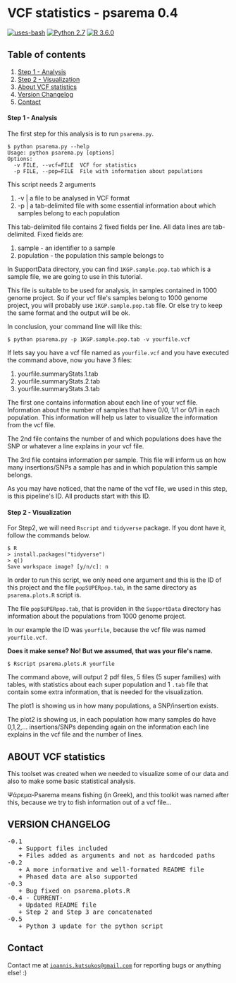 # VCF statistics - psarema 0.4
[![uses-bash](https://img.shields.io/badge/Uses%20-Bash-blue.svg)](https://www.gnu.org/software/bash/)
[![Python 2.7](https://img.shields.io/badge/Python-2.7-green.svg)](https://www.python.org/)
[![R 3.6.0](https://img.shields.io/badge/R-3.6.0-green.svg)](https://www.r-project.org/)

## Table of contents
1. [Step 1 - Analysis](#step1)
2. [Step 2 - Visualization](#step2)
3. [About VCF statistics](#about)
4. [Version Changelog](#version)
5. [Contact](#contact)


#### Step 1 - Analysis <a name="step1"></a>
The first step for this analysis is to run <code>psarema.py</code>.

```console
$ python psarema.py --help
Usage: python psarema.py [options]
Options:
  -v FILE, --vcf=FILE  VCF for statistics
  -p FILE, --pop=FILE  File with information about populations
```
This script needs 2 arguments
1. -v | a file to be analysed in VCF format
2. -p | a tab-delimited file with some essential information about which samples belong to each population


This tab-delimited file contains 2 fixed fields per line. All data lines are tab-delimited. Fixed fields are:
1. sample - an identifier to a sample
2. population - the population this sample belongs to

In SupportData directory, you can find <code>1KGP.sample.pop.tab</code> which is a sample file, we are going to use in this tutorial.

This file is suitable to be used for analysis, in samples contained in 1000 genome project. So if your vcf file's samples belong to 1000 genome project, you will probably use <code>1KGP.sample.pop.tab</code> file.
Or else try to keep the same format and the output will be ok.

In conclusion, your command line will like this: 
```console
$ python psarema.py -p 1KGP.sample.pop.tab -v yourfile.vcf 
```

If lets say you have a vcf file named as <code>yourfile.vcf</code> and you have executed the command above, now you have 3 files:
1. yourfile.summaryStats.1.tab
2. yourfile.summaryStats.2.tab
3. yourfile.summaryStats.3.tab

The first one contains information about each line of your vcf file. Information about the number of samples that have 0/0, 1/1 or 0/1 in each population. This information will help us later to visualize the information from the vcf file.

The 2nd file contains the number of and which populations does have the SNP or whatever a line explains in your vcf file.

The 3rd  file contains information per sample. This file will inform us on how many insertions/SNPs a sample has and in which population this sample belongs.

As you may have noticed, that the name of the vcf file, we used in this step, is this pipeline's ID. All products start with this ID.

#### Step 2 - Visualization <a name="step2"></a>
For Step2, we will need  <code>Rscript</code> and <code>tidyverse</code> package. If you dont have it, follow the commands below.
```console
$ R
> install.packages("tidyverse")
> q()
Save workspace image? [y/n/c]: n
```

In order to run this script, we only need one argument and this is the ID of this project and the file <code>popSUPERpop.tab</code>, in the same directory as <code>psarema.plots.R</code> script is.

The file <code>popSUPERpop.tab</code>, that is providen in the <code>SupportData</code> directory has information about the populations from 1000 genome project.

In our example the ID was <code>yourfile</code>, because the vcf file was named <code>yourfile.vcf</code>.

**Does it make sense? __No!__ But we assumed, that was your file's name.**


```console
$ Rscript psarema.plots.R yourfile 
```
The command above, will output 2 pdf files, 5 files (5 super families) with tables, with statistics about each super population and 1 <code>.tab</code> file that contain some extra information, that is needed for the visualization.

The plot1 is showing us in how many populations, a SNP/insertion exists.

The plot2 is showing us, in each population how many samples do have 0,1,2,... insertions/SNPs depending again on the information each line explains in the vcf file and the number of lines.


## ABOUT VCF statistics <a name="about"></a>
This toolset was created when we needed to visualize some of our data and also to make some basic statistical analysis.

Ψάρεμα-Psarema means fishing (in Greek), and this toolkit was named after this, because we try to fish information out of a vcf file...


## VERSION CHANGELOG <a name="version"></a>
<pre>
-0.1 
   + Support files included
   + Files added as arguments and not as hardcoded paths
-0.2 
   + A more informative and well-formated README file
   + Phased data are also supported
-0.3
   + Bug fixed on psarema.plots.R
-0.4 - CURRENT-
   + Updated README file
   + Step 2 and Step 3 are concatenated
-0.5 
   + Python 3 update for the python script
</pre>

## Contact <a name="contact"></a>
Contact me at <code>ioannis.kutsukos@gmail.com</code> for reporting bugs or anything else! :)
